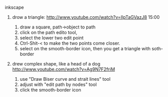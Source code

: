 inkscape

1. drow a triangle:
   http://www.youtube.com/watch?v=IlpTaGVazJ8   15:00

   1. draw a square, path->object to path
   1. click on the path edito tool, 
   1. select the lower two edit point
   1. Ctrl-Shit-< to make the two points come closer.
   1. select on the smooth-border icon, then you get a triangle with
      soth-border

1. drew complex shape, like a head of a dog
   http://www.youtube.com/watch?v=Ag9N7F2friM

   1. use "Draw Biser curve and strait lines" tool
   1. adjust with "edit path by nodes" tool
   1. click the smooth-border icon
